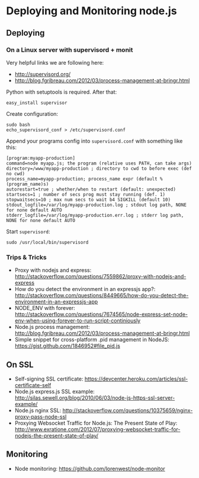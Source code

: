# Deploying and Monitoring node.js

## Deploying

### On a Linux server with supervisord + monit

Very helpful links we are following here:

- <http://supervisord.org/>
- <http://blog.fgribreau.com/2012/03/process-management-at-bringr.html>

Python with setuptools is required. After that:

    easy_install supervisor

Create configuration:

    sudo bash
    echo_supervisord_conf > /etc/supervisord.conf

Append your programs config into `supervisord.conf` with something like this:

    [program:myapp-production]
    command=node myapp.js; the program (relative uses PATH, can take args)
    directory=/www/myapp-production ; directory to cwd to before exec (def no cwd)
    process_name=myapp-production; process_name expr (default %(program_name)s)
    autorestart=true ; whether/when to restart (default: unexpected)
    startsecs=1 ; number of secs prog must stay running (def. 1)
    stopwaitsecs=10 ; max num secs to wait b4 SIGKILL (default 10)
    stdout_logfile=/var/log/myapp-production.log ; stdout log path, NONE for none default AUTO
    stderr_logfile=/var/log/myapp-production.err.log ; stderr log path, NONE for none default AUTO

Start `supervisord`:

    sudo /usr/local/bin/supervisord

### Trips & Tricks

- Proxy with nodejs and express: <http://stackoverflow.com/questions/7559862/proxy-with-nodejs-and-express>
- How do you detect the environment in an expressjs app?: <http://stackoverflow.com/questions/8449665/how-do-you-detect-the-environment-in-an-expressjs-app>
- NODE_ENV with forever: <http://stackoverflow.com/questions/7674565/node-express-set-node-env-when-using-forever-to-run-script-continiously>
- Node.js process management: <http://blog.fgribreau.com/2012/03/process-management-at-bringr.html>
- Simple snippet for cross-platform .pid management in NodeJS: <https://gist.github.com/1846952#file_pid.js>

## On SSL

- Self-signing SSL certificate: https://devcenter.heroku.com/articles/ssl-certificate-self
- Node.js express.js SSL example: http://silas.sewell.org/blog/2010/06/03/node-js-https-ssl-server-example/
- Node.js nginx SSL: http://stackoverflow.com/questions/10375659/nginx-proxy-pass-node-ssl
- Proxying Websocket Traffic for Node.js: The Present State of Play: http://www.exratione.com/2012/07/proxying-websocket-traffic-for-nodejs-the-present-state-of-play/

## Monitoring

- Node monitoring: <https://github.com/lorenwest/node-monitor>

